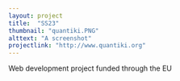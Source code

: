 ```yaml
---
layout: project
title:  "SS23"
thumbnail: "quantiki.PNG"
alttext: "A screenshot"
projectlink: "http://www.quantiki.org"
---
```


Web development project funded through the EU
